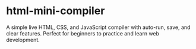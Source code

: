 # html-mini-compiler
A simple live HTML, CSS, and JavaScript compiler with auto-run, save, and clear features. Perfect for beginners to practice and learn web development.
